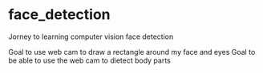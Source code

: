 # face_detection
Jorney to learning computer vision face detection

Goal to use web cam to draw a rectangle around my face and eyes
Goal to be able to use the web cam to dietect body parts
